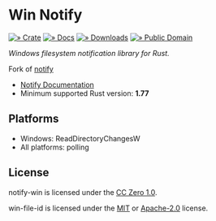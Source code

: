 # Win Notify

[![» Crate](https://flat.badgen.net/crates/v/notify-win)][crate]
[![» Docs](https://flat.badgen.net/badge/api/docs.rs/df3600)][notify-win-docs]
[![» Downloads](https://flat.badgen.net/crates/d/notify-win)][crate]
[![» Public Domain](https://flat.badgen.net/badge/license/CC0-1.0/purple)][cc0]

_Windows filesystem notification library for Rust._

Fork of [notify][original]

- [Notify Documentation][notify-win-docs]
- Minimum supported Rust version: **1.77**

## Platforms

- Windows: ReadDirectoryChangesW
- All platforms: polling

## License

notify-win is licensed under the [CC Zero 1.0][cc0].

win-file-id is licensed under the [MIT] or [Apache-2.0][apache] license.

[cc0]: ./notify-win/LICENSE-CC0
[MIT]: ./win-file-id/LICENSE-MIT
[apache]: ./win-file-id/LICENSE-APACHE
[notify-win-docs]: https://docs.rs/notify-win/latest/notify-win/
[crate]: https://crates.io/crates/notify-win
[original]: https://github.com/notify-rs/notify
